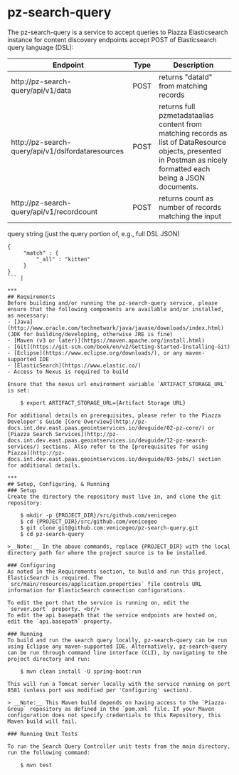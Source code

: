 # pz-search-query
The pz-search-query is a service to accept queries to Piazza Elasticsearch instance for content discovery endpoints accept POST of Elasticsearch query language (DSL):

| Endpoint                                          | Type | Description                             |
|---------------------------------------------------|------|-----------------------------------------|
| http://pz-search-query/api/v1/data                | POST | returns "dataId" from matching records  |
| http://pz-search-query/api/v1/dslfordataresources | POST | returns full pzmetadataalias content from matching records as list of DataResource objects, presented in Postman as nicely formatted each being a JSON documents. |
| http://pz-search-query/api/v1/recordcount         | POST | returns count as number of records matching the input
query string (just the query portion of, e.g., full DSL JSON) <br/> 
```
{
     "match" : {
         "_all" : "kitten"
     }
}
``` |

***
## Requirements
Before building and/or running the pz-search-query service, please ensure that the following components are available and/or installed, as necessary:
- [Java](http://www.oracle.com/technetwork/java/javase/downloads/index.html) (JDK for building/developing, otherwise JRE is fine)
- [Maven (v3 or later)](https://maven.apache.org/install.html)
- [Git](https://git-scm.com/book/en/v2/Getting-Started-Installing-Git)
- [Eclipse](https://www.eclipse.org/downloads/), or any maven-supported IDE
- [ElasticSearch](https://www.elastic.co/)
- Access to Nexus is required to build

Ensure that the nexus url environment variable `ARTIFACT_STORAGE_URL` is set:

	$ export ARTIFACT_STORAGE_URL={Artifact Storage URL}

For additional details on prerequisites, please refer to the Piazza Developer's Guide [Core Overview](http://pz-docs.int.dev.east.paas.geointservices.io/devguide/02-pz-core/) or [Piazza Search Services](http://pz-docs.int.dev.east.paas.geointservices.io/devguide/12-pz-search-services/) sections. Also refer to the [prerequisites for using Piazza](http://pz-docs.int.dev.east.paas.geointservices.io/devguide/03-jobs/) section for additional details.

***
## Setup, Configuring, & Running
### Setup
Create the directory the repository must live in, and clone the git repository:

    $ mkdir -p {PROJECT_DIR}/src/github.com/venicegeo	
	$ cd {PROJECT_DIR}/src/github.com/venicegeo
    $ git clone git@github.com:venicegeo/pz-search-query.git
    $ cd pz-search-query

>__Note:__ In the above commands, replace {PROJECT_DIR} with the local directory path for where the project source is to be installed.

### Configuring
As noted in the Requirements section, to build and run this project, ElasticSearch is required. The `src/main/resources/application.properties` file controls URL information for ElasticSearch connection configurations.

To edit the port that the service is running on, edit the `server.port` property. <br/>
To edit the api basepath that the service endpoints are hosted on, edit the `api.basepath` property.

### Running
To build and run the search query locally, pz-search-query can be run using Eclipse any maven-supported IDE. Alternatively, pz-search-query can be run through command line interface (CLI), by navigating to the project directory and run:

	$ mvn clean install -U spring-boot:run

This will run a Tomcat server locally with the service running on port 8581 (unless port was modified per 'Configuring' section).

> __Note:__ This Maven build depends on having access to the `Piazza-Group` repository as defined in the `pom.xml` file. If your Maven configuration does not specify credentials to this Repository, this Maven build will fail.

### Running Unit Tests

To run the Search Query Controller unit tests from the main directory, run the following command:

	$ mvn test
